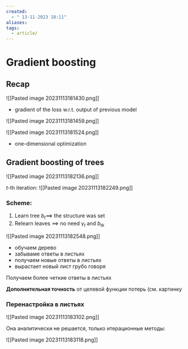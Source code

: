```yaml
---
created:
  - " 13-11-2023 18:11"
aliases: 
tags:
  - article/
---
```


# Gradient boosting

## Recap
![[Pasted image 20231113181430.png]]
- gradient of the loss w.r.t. output of previous model


![[Pasted image 20231113181459.png]]

![[Pasted image 20231113181524.png]]
 - one-dimensional optimization

## Gradient boosting of trees
![[Pasted image 20231113182136.png]]

$t$-th iteration:
![[Pasted image 20231113182249.png]]

### Scheme:
1) Learn tree $b_t \implies$ the structure was set
2) Relearn leaves $\implies$ no need $\gamma_t$ and $b_{tk}$

![[Pasted image 20231113182548.png]]


- обучаем дерево
- забываме ответы в листьях
- получаем новые ответы в листьях
- вырастает новый лист грубо говоря

Получаем более четкие ответы в листьях


**Дополнительная точность** от целевой функции потерь (см. картинку


### Перенастройка в листьях

![[Pasted image 20231113183102.png]]

Она аналитически не решается, только итерационные методы:

![[Pasted image 20231113183118.png]]

